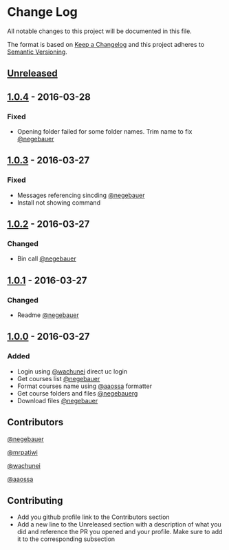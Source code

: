 # Change Log
All notable changes to this project will be documented in this file.

The format is based on [Keep a Changelog](http://keepachangelog.com/)
and this project adheres to [Semantic Versioning](http://semver.org/).

## [Unreleased]
[//]: # (Added)
[//]: # (Changed)
[//]: # (Deprecated)
[//]: # (Removed)
[//]: # (Fixed)
[//]: # (Security)

## [1.0.4] - 2016-03-28
### Fixed
- Opening folder failed for some folder names. Trim name to fix [@negebauer]

## [1.0.3] - 2016-03-27
### Fixed
- Messages referencing sincding [@negebauer]
- Install not showing command

## [1.0.2] - 2016-03-27
### Changed
- Bin call [@negebauer]

## [1.0.1] - 2016-03-27
### Changed
- Readme [@negebauer]

## [1.0.0] - 2016-03-27
### Added
- Login using [@wachunei] direct uc login
- Get courses list [@negebauer]
- Format courses name using [@aaossa] formatter
- Get course folders and files [@negebauer]g
- Download files [@negebauer]

[Unreleased]: https://github.com/open-source-uc/webcursinc/compare/v1.0.4...HEAD
[1.0.4]: https://github.com/open-source-uc/webcursinc/compare/v1.0.3...v1.0.4
[1.0.3]: https://github.com/open-source-uc/webcursinc/compare/v1.0.2...v1.0.3
[1.0.2]: https://github.com/open-source-uc/webcursinc/compare/v1.0.1...v1.0.3
[1.0.1]: https://github.com/open-source-uc/webcursinc/compare/v1.0.0...v1.0.1
[1.0.0]: https://github.com/open-source-uc/webcursinc/compare/83e9b152a79f3616dd7d10143f0ebf50056c52fe...v1.0.0

## Contributors

[@negebauer]:https://github.com/negebauer
[@negebauer]

[@mrpatiwi]:https://github.com/mrpatiwi
[@mrpatiwi]

[@wachunei]:https://github.com/wachunei
[@wachunei]

[@aaossa]:https://github.com/aaossa
[@aaossa]

## Contributing

- Add you github profile link to the Contributors section
- Add a new line to the Unreleased section with a description of what you did and reference the PR you opened and your profile. Make sure to add it to the corresponding subsection

